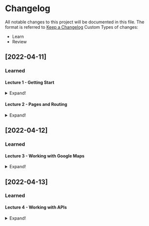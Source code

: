 # Changelog

All notable changes to this project will be documented in this file.
The format is referred to [Keep a Changelog](https://keepachangelog.com/en/1.0.0/)
Custom Types of changes:

- Learn
- Review

## [2022-04-11]

### Learned

#### Lecture 1 - Getting Start

<details>
  <summary>Expand!</summary>

| Section  | Title  | Learned Descriptions                                                                                                                                                     | Notes  |
|--------- |------- |------------------------------------------------------------------------------------------------------------------------------------------------------------------------- |------- |
| All      | All    | - Concept of original webpage<br>- Concept of Single Page Application (SPA)<br>- Concept of Universal Application<br>- Proplem of original SPA and the rescue of NuxtJS  |        |

</details>

#### Lecture 2 - Pages and Routing

<details>
  <summary>Expand!</summary>
  
| Section | Title                                                      | Learned Descriptions                                                                                                                                                                                                                                                                                                                                                                                                                                                                                                                                                  | Notes |
|---------|------------------------------------------------------------|-----------------------------------------------------------------------------------------------------------------------------------------------------------------------------------------------------------------------------------------------------------------------------------------------------------------------------------------------------------------------------------------------------------------------------------------------------------------------------------------------------------------------------------------------------------------------|-------|
| a       | Creating Our Homepage                                      | - Concept of components<br>- Pass data from parrent to children through "prop"<br>- Auto import by using nuxt.conifg.js                                                                                                                                                                                                                                                                                                                                                                                                                                               |       |
| b       | Adding Meta Tags and Other Elemenents to the HTML Head Tag | - Modify nuxt.config.js to add meta tag by Nuxt provided<br>- Same concept to body and another element, refer to [Meta Tags and SEO](https://nuxtjs.org/docs/features/meta-tags-seo/)                                                                                                                                                                                                                                                                                                                                                                                 |       |
| c       | How Does Routing in Nuxt Work?                             | - Based ont the structure in pages and the name of files to binding paramter<br>- Variable $route from Nuxt<br>- Using the created method from Vue Life Cycle                                                                                                                                                                                                                                                                                                                                                                                                         |       |
| d       | Creating the Property Page                                 | - Create a property page ready for link from homepage<br>- Put detail information and apply lecture 2b to load its title<br>- Create an static folder for a static data<br>- Under the static folder will be the relative path folder using for static path in html                                                                                                                                                                                                                                                                                                   |       |
| e       | Nuxt Link                                                  | - To be able to navigate redirect to a sub page by link there are several things to notice:<br>  - Using `<a>` will lead to the page have to reload all the elements and data<br>  - Using `<router-link>` provide by vue will handle it under the vue router, prevent the full load of `<a>`<br>  - Using `<nuxt-link>` similar with `<router-link>` but the sub page will be load before hand<br>  - Using `<nuxt-link>` with attribute no-prefetch will help to prevent this, in case of reducing the load since the application have haevy load in the first page |       |
| f       | Disabling Prefetch Globally                                | - Removing the `no-prefetch` in the homepage and adding config for it in nuxt.config.js by `route:{prefecthLinks: false}`<br>- If you want to `prefecth` the subpage again, you can add the attributes `prefecth` bage to the homepage<br>- Note: depend on the strategy of optimiztion then you can define when to prefetch or not to                                                                                                                                                                                                                                |       |
| g       | Creating Page Layouts                                      | - Create folder layout for structure the application view<br>- The tag `<nuxt/>` will help us with the feature to layout our web<br>- Create a default.vue for the default layout with header is grey color<br>- Clone a default.vue to red.vue for customize header with red color<br>- In the sub page, we just nee to add `layout: "red",` to the export default to make it change from Homepage and sub page                                                                                                                                                      |       |

</details>

## [2022-04-12]

### Learned

#### Lecture 3 - Working with Google Maps

<details>
  <summary>Expand!</summary>

| Section | Title                                    | Learned Description                                                                                                                                                                                                                                                                                                                                                                                                                                                                                                                                                                                                                                                                                                                                                                                                                                                                                                                                                                                                                                                                     | Notes                                                                                                                                                                                                                 |
|---------|------------------------------------------|-----------------------------------------------------------------------------------------------------------------------------------------------------------------------------------------------------------------------------------------------------------------------------------------------------------------------------------------------------------------------------------------------------------------------------------------------------------------------------------------------------------------------------------------------------------------------------------------------------------------------------------------------------------------------------------------------------------------------------------------------------------------------------------------------------------------------------------------------------------------------------------------------------------------------------------------------------------------------------------------------------------------------------------------------------------------------------------------|-----------------------------------------------------------------------------------------------------------------------------------------------------------------------------------------------------------------------|
| a       | Creating a Google Account                |                                                                                                                                                                                                                                                                                                                                                                                                                                                                                                                                                                                                                                                                                                                                                                                                                                                                                                                                                                                                                                                                                         |                                                                                                                                                                                                                       |
| b       | Creating a Google Cloud Platform Account |                                                                                                                                                                                                                                                                                                                                                                                                                                                                                                                                                                                                                                                                                                                                                                                                                                                                                                                                                                                                                                                                                         |                                                                                                                                                                                                                       |
| c       | Adding a Map To The Property Page        | - Adding a API from google map with the head() like Lecture 2 in b section<br>- Concept of [defer](https://www.w3schools.com/tags/att_script_defer.asp)<br>- Using mounted hook to handle show map on client (note: mounted in Nuxt is just running on the client side)                                                                                                                                                                                                                                                                                                                                                                                                                                                                                                                                                                                                                                                                                                                                                                                                                 |                                                                                                                                                                                                                       |
| d       | Problem 1 - Scripts and Single Page Apps | - The problem happen with those 3rd party library doesn't support SPA natively<br>- In our case, it's google map library we added in the scripts<br>- For the property page by its own its work fine, but when we go back to home page and click another property it will show error<br>- The resone behind this is, for some library they will load another inner library they need to be operated normally<br>- So the nuxt cache will let us know that there are an things that load once again in page<br>- Then we remember the `callback=initMap` in the query parameters of google map api earlier, to do that we need to have a function `initMap`<br>- We try to use window object in client side to set the page is load but it will come to another issue is `initMap not found` then we try to solve it like the comment in source code<br>- Concept of skip in `head()`                                                                                                                                                                                                    | *NOTE:* PLEASE BE CAREFUL WHEN USING 3RD PARTY LIBRARY, SCINE WE WILL FACING THIS ISSUE                                                                                                                               |
| e       | Problem 2 - Network Latency              | - For modern network speed, so far so good for this app, but things is not perfect in case of some where have 56kbs speed of internet => facing network latency problem<br>- The problem is with the low speed internet, the page will be load very slow, we can try it with the software called [Charles Proxy](https://www.charlesproxy.com/)<br>- The reason behind this is we using defer attribute when loading google library, the nuxt application source is load at the end of the page, so it have to wait for the google library load and executing first<br>- So we will change it to async<br>- But when it async, then the page is running very fast, lead to the source that using google library in `mounted()` cannot executed since the library not finish loading and executing yet<br>- We will create a method called `showMap()` and move the code from `mounted()` to `methods`<br>- To be invoke `showMap()` we need to use `setInterval()` in `mounted()`<br>- Now the google library can be loaded and finished executing anytime except infect the whole page |                                                                                                                                                                                                                       |
| f       | Solution - Plugins To The Rescue         | - Scine we have a bunch of code just for hanling showing google map on our page, we need the place to put all of that code to make the component source look nice and clean, that where plugin came for the rescure<br>- Create a plugins foleder, under that the file name have convention for nuxt to support us:<br>+ File name contain .client.js : Will let nuxt only run in browser<br>+ File name contain .server.js : Will let nuxt only run in server<br>+ File name contain .neither.js : Will let nuxt run in both<br>- Now we will migrate peace by peace to the plugin file we created `maps.client.js`<br>- After folow the process of creating plugin we will need to add the plugin to `nuxt.config.js` and call the function `showMap()` from plugin in `mounted()`                                                                                                                                                                                                                                                                                                    | *NOTE:* USING `maps` AS A PLUGIN NAME INSTEAD OF `googleMaps` BECAUSE OF WITH THE GENERIC NAME, WE DON'T NEED TO MODIFY ANYTHING ELSE BESIDE THE PLUGIN CODE IF WE CHANGE TO USE ANOTHER THING RATHER THAN GOOGLE MAP |

</details>

## [2022-04-13]

### Learned

#### Lecture 4 - Working with APIs

<details>
  <summary>Expand!</summary>

| Section | Title                           | Learned Description                                                                                                                                          | Notes                                                                       |
|---------|---------------------------------|--------------------------------------------------------------------------------------------------------------------------------------------------------------|-----------------------------------------------------------------------------|
| a       | Creating an Algolia Account     | - Using [Algolia](https://www.algolia.com)                                                                                                                   |                                                                             |
| b       | Using APIs on the Property Page | - Replacing local data test by calling API from algolia<br>- Adding plugins to call APIs<br>- Using nuxt hook `asyncData()` to trigger the function call API | - `asyncData()` is the hook from NuxtJS provide to executing on server side |
| c       |                                 |                                                                                                                                                              |                                                                             |
| d       |                                 |                                                                                                                                                              |                                                                             |
| e       |                                 |                                                                                                                                                              |                                                                             |
| f       |                                 |                                                                                                                                                              |                                                                             |
| g       |                                 |                                                                                                                                                              |                                                                             |
| h       |                                 |                                                                                                                                                              |                                                                             |
| i       |                                 |                                                                                                                                                              |                                                                             |
| j       |                                 |                                                                                                                                                              |                                                                             |
</details>